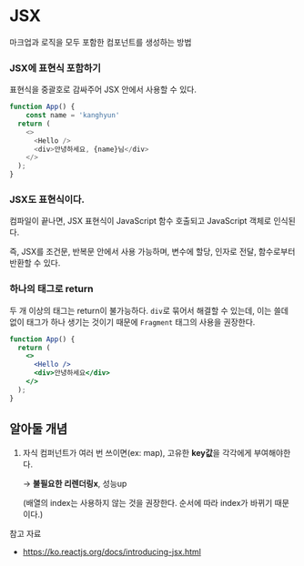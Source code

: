 # JSX

마크업과 로직을 모두 포함한 컴포넌트를 생성하는 방법



### JSX에 표현식 포함하기

표현식을 중괄호로 감싸주어 JSX 안에서 사용할 수 있다.

```js
function App() {
	const name = 'kanghyun'
  return (
    <>
      <Hello />
      <div>안녕하세요, {name}님</div>
    </>
  );
}
```



### JSX도 표현식이다.

컴파일이 끝나면, JSX 표현식이 JavaScript 함수 호출되고 JavaScript 객체로 인식된다.

즉, JSX를 조건문, 반복문 안에서 사용 가능하며, 변수에 할당, 인자로 전달, 함수로부터 반환할 수 있다.



### 하나의 태그로 return

두 개 이상의 태그는 return이 불가능하다. `div`로 묶어서 해결할 수 있는데, 이는 쓸데 없이 태그가 하나 생기는 것이기 때문에 `Fragment` 태그의 사용을 권장한다.

```jsx
function App() {
  return (
    <>
      <Hello />
      <div>안녕하세요</div>
    </>
  );
}
```



## 알아둘 개념

1. 자식 컴퍼넌트가 여러 번 쓰이면(ex: map), 고유한 **key값**을 각각에게 부여해야한다.

   → **불필요한 리렌더링x**, 성능up

   (배열의 index는 사용하지 않는 것을 권장한다. 순서에 따라 index가 바뀌기 때문이다.)



참고 자료

- https://ko.reactjs.org/docs/introducing-jsx.html